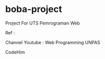 # boba-project
<p>Project For UTS Pemrograman Web<p>
<p>Ref : <p>
<p>Channel Youtube : Web Programming UNPAS<p>
<p> CodeHim <p>
